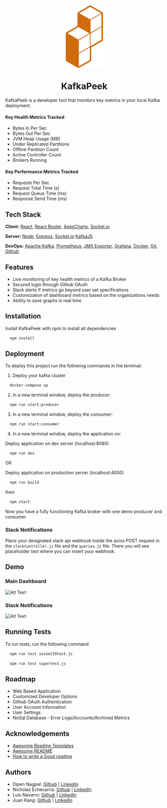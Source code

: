 <div style="text-align: center;">

![KafkaPeek Logo](./client/assets/images/kafkaPeek-logo.png "KafkaPeek Logo")

</div>

<h1 style="text-align: center" style="font-size: 10rem">KafkaPeek</h1>

KafkaPeek is a developer tool that monitors key metrics in your local Kafka deployment. 

#### Key Health Metrics Tracked

- Bytes In Per Sec 
- Bytes Out Per Sec
- JVM Heap Usage (MB)
- Under Replicated Partitions
- Offline Partition Count
- Active Controller Count
- Brokers Running

#### Key Performance Metrics Tracked

- Requests Per Sec
- Request Total Time (s)
- Request Queue Time (ms)
- Response Send Time (ms)
## Tech Stack

**Client:** [React](https://reactjs.org/), [React Router](https://reactrouter.com/en/main), [ApexCharts](https://apexcharts.com), [Socket.io](https://socket.io)

**Server:** [Node](https://nodejs.org/en/), [Express](https://expressjs.com/), [Socket.io](https://socket.io) [KafkaJS](https://kafka.js.org)


**DevOps:** [Apache Kafka](https://kafka.apache.org/), [Prometheus](https://prometheus.io/), [JMX Exporter](https://github.com/prometheus/jmx_exporter), [Grafana](https://grafana.com), [Docker](https://www.docker.com), [Git](https://git-scm.com/), [Github](https://github.com/)


## Features

- Live monitoring of key health metrics of a Kafka Broker
- Secured login through Github OAuth
- Slack alerts if metrics go beyond user set specifications
- Customization of dashboard metrics based on the organizations needs
- Ability to save graphs in real time


## Installation

Install KafkaPeek with npm to install all dependencies

```bash
  npm install
```
    
## Deployment

To deploy this project run the following commands in the terminal:

1. Deploy your kafka cluster
```bash
  docker-compose up
```

2. In a new terminal window, deploy the producer:
```bash
  npm run start:producer
```

3. In a new terminal window, deploy the consumer:
```bash
  npm run start:consumer
```

4. In a new terminal window, deploy the application on:

Deploy application on dev server (localhost:8080)
```bash
  npm run dev
```

OR

Deploy application on production server (localhost:4000)
```bash
  npm run build
```
then
```bash
  npm start
```
Now you have a fully functioning Kafka broker with one demo producer and consumer.

<h3>Slack Notifications</h3>

Place your designated slack api webhook inside the axios POST request in the  ```slackController.js``` file and the ```queries.js``` file. There you will see placeholder text where you can insert your webhook.

## Demo

<h3>Main Dashboard</h3>


![Alt Text](https://media.giphy.com/media/kfKhKpAbezCIxwCW9D/giphy.gif)

<h3>Slack Notifications</h3>


![Alt Text](https://media.giphy.com/media/0ykVFzaLsVZao1XgGR/giphy.gif)


## Running Tests

To run tests, run the following command

```bash
  npm run test socketIOtest.js
```
```bash
  npm run test supertest.js
```

## Roadmap

- Web Based Application
- Customized Developer Options 
- Github OAuth Authentication
- User Account Information
- User Settings
- NoSql Database - Error Logs/Accounts/Archived Metrics


## Acknowledgements

 - [Awesome Readme Templates](https://awesomeopensource.com/project/elangosundar/awesome-README-templates)
 - [Awesome README](https://github.com/matiassingers/awesome-readme)
 - [How to write a Good readme](https://bulldogjob.com/news/449-how-to-write-a-good-readme-for-your-github-project)


## Authors

- Dipen Nagpal: [Github](https://github.com/dnagpal1) | [LinkedIn](www.linkedin.com/in/dipen-nagpal)
- Nicholas Echevarria: [Github](https://github.com/nick-echevarria) | [LinkedIn](https://www.linkedin.com/in/nicholasechevarria/)
- Luis Navarro: [Github](https://github.com/luis-e-navarro) | [LinkedIn](https://linkedin.com/in/luis-e-navarro)
- Juan Kang: [Github](https://github.com/juanpakang) | [LinkedIn](https://www.linkedin.com/in/juankang/)

